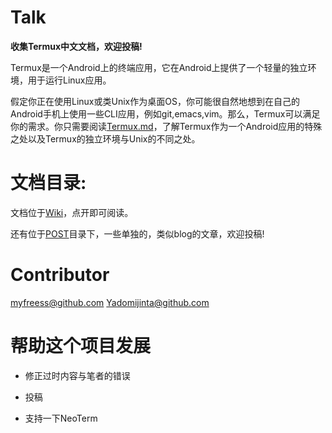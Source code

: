 # Talk

**收集Termux中文文档，欢迎投稿!**

Termux是一个Android上的终端应用，它在Android上提供了一个轻量的独立环境，用于运行Linux应用。

假定你正在使用Linux或类Unix作为桌面OS，你可能很自然地想到在自己的Android手机上使用一些CLI应用，例如git,emacs,vim。那么，Termux可以满足你的需求。你只需要阅读[Termux.md](https://github.com/myfreess/Mytermuxdoc/blob/master/Wiki/Termux.md)，了解Termux作为一个Android应用的特殊之处以及Termux的独立环境与Unix的不同之处。



# 文档目录:

文档位于[Wiki](https://github.com/myfreess/Mytermuxdoc/tree/master/Wiki)，点开即可阅读。

还有位于[POST](https://github.com/myfreess/Mytermuxdoc/tree/master/POST)目录下，一些单独的，类似blog的文章，欢迎投稿!


# Contributor

myfreess@github.com
Yadomijinta@github.com

# 帮助这个项目发展

+ 修正过时内容与笔者的错误

+ 投稿

+ 支持一下NeoTerm
